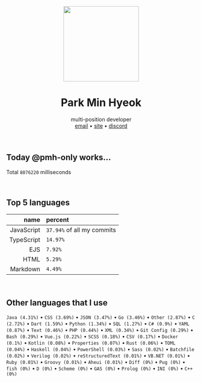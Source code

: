 <div align="center">
  <img src="https://avatars.githubusercontent.com/u/39158228?s=460&u=85a513dbfe77b73d9f7aa9c85e3e973cb69caba6&v=4" width="200px"/>
  <h1>Park Min Hyeok</h1>
  multi-position developer<br />
  <a href="mailto:pmhstudio.pmh@gmail.com">email</a> •
  <a href="https://pmh.codes/main/">site</a> •
  <a href="https://discord.gg/VbcGYnv">discord</a> 
</div>

<br />
<br />

## Today @pmh-only works...
Total `8076220` milliseconds

<br />

## Top 5 languages
| name | percent |
|-----:|:--------|
| JavaScript | `37.94%` of all my commits |
| TypeScript | `14.97%` |
| EJS | `7.92%` |
| HTML | `5.29%` |
| Markdown | `4.49%` |

<br />

## Other languages that I use
`Java (4.31%)` • `CSS (3.69%)` • `JSON (3.47%)` • `Go (3.46%)` • `Other (2.87%)` • `C (2.72%)` • `Dart (1.59%)` • `Python (1.34%)` • `SQL (1.27%)` • `C# (0.9%)` • `YAML (0.87%)` • `Text (0.46%)` • `PHP (0.44%)` • `XML (0.34%)` • `Git Config (0.29%)` • `Bash (0.29%)` • `Vue.js (0.22%)` • `SCSS (0.18%)` • `CSV (0.17%)` • `Docker (0.1%)` • `Kotlin (0.08%)` • `Properties (0.07%)` • `Rust (0.06%)` • `TOML (0.04%)` • `Haskell (0.04%)` • `PowerShell (0.03%)` • `Sass (0.02%)` • `Batchfile (0.02%)` • `Verilog (0.02%)` • `reStructuredText (0.01%)` • `VB.NET (0.01%)` • `Ruby (0.01%)` • `Groovy (0.01%)` • `Aheui (0.01%)` • `Diff (0%)` • `Pug (0%)` • `fish (0%)` • `D (0%)` • `Scheme (0%)` • `GAS (0%)` • `Prolog (0%)` • `INI (0%)` • `C++ (0%)`

<br />
